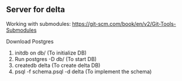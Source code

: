 ## Server for delta

Working with submodules: https://git-scm.com/book/en/v2/Git-Tools-Submodules

Download Postgres
1. initdb on db/ (To initialize DB)
2. Run postgres -D db/ (To start DB)
3. createdb delta (To create delta DB) 
4. psql -f schema.psql -d delta (To implement the schema)

